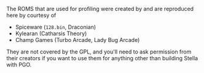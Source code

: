 The ROMS that are used for profiling were created by and are reproduced here by
courtesy of

  * Spiceware (`128.bin`, Draconian)
  * Kylearan (Catharsis Theory)
  * Champ Games (Turbo Arcade, Lady Bug Arcade)

They are not covered by the GPL, and you'll need to ask permission from their
creators if you want to use them for anything other than building Stella with
PGO.
